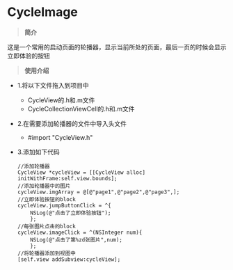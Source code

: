 # CycleImage

>**简介**

这是一个常用的启动页面的轮播器，显示当前所处的页面，最后一页的时候会显示立即体验的按钮

>**使用介绍**

- 1.将以下文件拖入到项目中
    - CycleView的.h和.m文件
    - CycleCollectionViewCell的.h和.m文件
- 2.在需要添加轮播器的文件中导入头文件
    - #import "CycleView.h"
- 3.添加如下代码
    
    ```
    //添加轮播器
    CycleView *cycleView = [[CycleView alloc] initWithFrame:self.view.bounds];
    //添加轮播器中的图片
    cycleView.imgArray = @[@"page1",@"page2",@"page3",];
    //立即体验按钮的block
    cycleView.jumpButtonClick = ^{
        NSLog(@"点击了立即体验按钮");
        };
    //每张图片点击的block
    cycleView.imageClick = ^(NSInteger num){
        NSLog(@"点击了第%zd张图片",num);
        };
    //将轮播器添加到视图中
    [self.view addSubview:cycleView];
    ```


